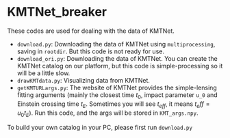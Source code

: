 # KMTNet_breaker

These codes are used for dealing with the data of KMTNet.

* `download.py`: Downloading the data of KMTNet using `multiprocessing`, saving in `rootdir`. But this code is not ready for use. 
* `download_ori.py`: Downloading the data of KMTNet. You can create the KMTNet catalog on our platform, but this code is simple-processing so it will be a little slow.
* `drawKMTdata.py`: Visualizing data from KMTNet.
* `getKMTURLargs.py`: The website of KMTNet provides the simple-lensing fitting arguments (mainly the closest time $t_0$, impact parameter `u_0` and Einstein crossing time $t_E$. Sometimes you will see $t_{eff}$, it means $t_eff = u_0t_E$). Run this code, and the args will be stored in `KMT_args.npy`.

To build your own catalog in your PC, please first run `download.py`